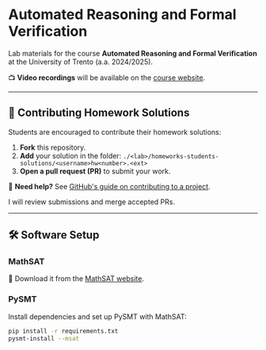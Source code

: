 # **Automated Reasoning and Formal Verification**  

Lab materials for the course **Automated Reasoning and Formal Verification**
at the University of Trento (a.a. 2024/2025).  

📺 **Video recordings** will be available on the [course website](https://didatticaonline.unitn.it/dol/course/view.php?id=41102).  

---

## 🚀 Contributing Homework Solutions  

Students are encouraged to contribute their homework solutions:  

1. **Fork** this repository.  
2. **Add** your solution in the folder:
  ```./<lab>/homeworks-students-solutions/<username>hw<number>.<ext>```
3. **Open a pull request (PR)** to submit your work.  

🔗 **Need help?** See [GitHub's guide on contributing to a project](https://docs.github.com/en/get-started/exploring-projects-on-github/contributing-to-a-project).  

I will review submissions and merge accepted PRs.  

---

## 🛠 Software Setup  

### **MathSAT**  
🔗 Download it from the [MathSAT website](https://mathsat.fbk.eu/download.html).  

### **PySMT**  
Install dependencies and set up PySMT with MathSAT:  

```bash
pip install -r requirements.txt
pysmt-install --msat
```
